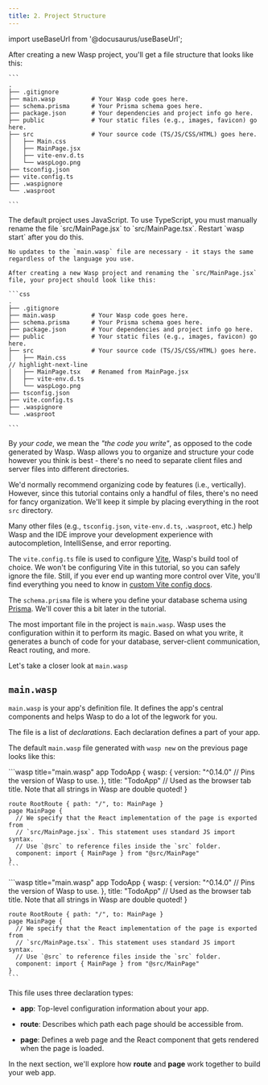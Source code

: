 ```yaml
---
title: 2. Project Structure
---
```


import useBaseUrl from '@docusaurus/useBaseUrl';

<Tabs groupId="js-ts">
  <TabItem value="js" label="JavaScript">
    After creating a new Wasp project, you'll get a file structure that looks like this:

    ```
    .
    ├── .gitignore
    ├── main.wasp          # Your Wasp code goes here.
    ├── schema.prisma      # Your Prisma schema goes here.
    ├── package.json       # Your dependencies and project info go here.
    ├── public             # Your static files (e.g., images, favicon) go here.
    ├── src                # Your source code (TS/JS/CSS/HTML) goes here.
    │   ├── Main.css
    │   ├── MainPage.jsx
    │   ├── vite-env.d.ts
    │   └── waspLogo.png
    ├── tsconfig.json
    ├── vite.config.ts
    ├── .waspignore
    └── .wasproot

    ```
  </TabItem>

  <TabItem value="ts" label="TypeScript">
    The default project uses JavaScript. To use TypeScript, you must manually rename the file
    `src/MainPage.jsx` to `src/MainPage.tsx`. Restart `wasp start` after you do this.

    No updates to the `main.wasp` file are necessary - it stays the same regardless of the language you use.

    After creating a new Wasp project and renaming the `src/MainPage.jsx` file, your project should look like this:

    ```css
    .
    ├── .gitignore
    ├── main.wasp          # Your Wasp code goes here.
    ├── schema.prisma      # Your Prisma schema goes here.
    ├── package.json       # Your dependencies and project info go here.
    ├── public             # Your static files (e.g., images, favicon) go here.
    ├── src                # Your source code (TS/JS/CSS/HTML) goes here.
    │   ├── Main.css
    // highlight-next-line
    │   ├── MainPage.tsx   # Renamed from MainPage.jsx
    │   ├── vite-env.d.ts
    │   └── waspLogo.png
    ├── tsconfig.json
    ├── vite.config.ts
    ├── .waspignore
    └── .wasproot

    ```
  </TabItem>
</Tabs>

By _your code_, we mean the _"the code you write"_, as opposed to the code generated by Wasp. Wasp allows you to organize and structure your code however you think is best - there's no need to separate client files and server files into different directories.

We'd normally recommend organizing code by features (i.e., vertically).
However, since this tutorial contains only a handful of files, there's no need for fancy organization.
We'll keep it simple by placing everything in the root `src` directory.

Many other files (e.g., `tsconfig.json`, `vite-env.d.ts`, `.wasproot`, etc.) help Wasp and the IDE improve your development experience with autocompletion, IntelliSense, and error reporting.

The `vite.config.ts` file is used to configure [Vite](https://vitejs.dev/guide/), Wasp's build tool of choice.
We won't be configuring Vite in this tutorial, so you can safely ignore the file. Still, if you ever end up wanting more control over Vite, you'll find everything you need to know in [custom Vite config docs](../project/custom-vite-config.md).

The `schema.prisma` file is where you define your database schema using [Prisma](https://www.prisma.io/). We'll cover this a bit later in the tutorial.

The most important file in the project is `main.wasp`. Wasp uses the configuration within it to perform its magic. Based on what you write, it generates a bunch of code for your database, server-client communication, React routing, and more.

Let's take a closer look at `main.wasp`

## `main.wasp`

`main.wasp` is your app's definition file.
It defines the app's central components and helps Wasp to do a lot of the legwork for you.

The file is a list of _declarations_. Each declaration defines a part of your app.

The default `main.wasp` file generated with `wasp new` on the previous page looks like this:

<Tabs groupId="js-ts">
  <TabItem value="js" label="JavaScript">
    ```wasp title="main.wasp"
    app TodoApp {
      wasp: {
        version: "^0.14.0" // Pins the version of Wasp to use.
      },
      title: "TodoApp" // Used as the browser tab title. Note that all strings in Wasp are double quoted!
    }

    route RootRoute { path: "/", to: MainPage }
    page MainPage {
      // We specify that the React implementation of the page is exported from
      // `src/MainPage.jsx`. This statement uses standard JS import syntax.
      // Use `@src` to reference files inside the `src` folder.
      component: import { MainPage } from "@src/MainPage"
    }
    ```
  </TabItem>

  <TabItem value="ts" label="TypeScript">
    ```wasp title="main.wasp"
    app TodoApp {
      wasp: {
        version: "^0.14.0" // Pins the version of Wasp to use.
      },
      title: "TodoApp" // Used as the browser tab title. Note that all strings in Wasp are double quoted!
    }

    route RootRoute { path: "/", to: MainPage }
    page MainPage {
      // We specify that the React implementation of the page is exported from
      // `src/MainPage.tsx`. This statement uses standard JS import syntax.
      // Use `@src` to reference files inside the `src` folder.
      component: import { MainPage } from "@src/MainPage"
    }
    ```
  </TabItem>
</Tabs>

This file uses three declaration types:

- **app**: Top-level configuration information about your app.

- **route**: Describes which path each page should be accessible from.

- **page**: Defines a web page and the React component that gets rendered when the page is loaded.

In the next section, we'll explore how **route** and **page** work together to build your web app.
